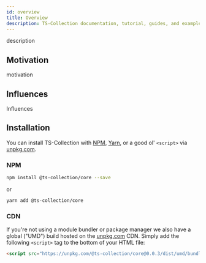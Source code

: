 ```yaml
---
id: overview
title: Overview
description: TS-Collection documentation, tutorial, guides, and examples
---
```


description

## Motivation

motivation

## Influences

Influences

## Installation

You can install TS-Collection with [NPM](https://npmjs.com),
[Yarn](https://yarnpkg.com), or a good ol' `<script>` via
[unpkg.com](https://unpkg.com).

### NPM

```sh
npm install @ts-collection/core --save
```

or

```sh
yarn add @ts-collection/core
```

### CDN

If you're not using a module bundler or package manager we also have a global ("UMD") build hosted on the [unpkg.com](https://unpkg.com) CDN. Simply add the following `<script>` tag to the bottom of your HTML file:

```html
<script src="https://unpkg.com/@ts-collection/core@0.0.3/dist/umd/bundle.umd.js"></script>
```
